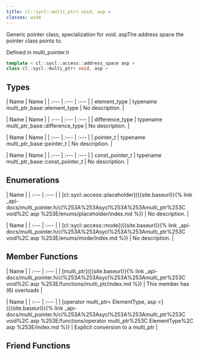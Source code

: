 ```yaml
---
title: cl::sycl::multi_ptr< void, asp >
classes: wide
---
```



Generic pointer class, specialization for void. aspThe address space the pointer class points to. 

Defined in multi_pointer.h

```cpp
template < cl::sycl::access::address_space asp >
class cl::sycl::multi_ptr< void, asp >
```

## Types

  | Name | Name |
| :--- | :--- | :--- |
| element_type | typename multi_ptr_base::element_type | No description. |

  | Name | Name |
| :--- | :--- | :--- |
| difference_type | typename multi_ptr_base::difference_type | No description. |

  | Name | Name |
| :--- | :--- | :--- |
| pointer_t | typename multi_ptr_base::pointer_t | No description. |

  | Name | Name |
| :--- | :--- | :--- |
| const_pointer_t | typename multi_ptr_base::const_pointer_t | No description. |

## Enumerations

  | Name |
| :--- | :--- |
| [cl::sycl::access::placeholder]({{site.baseurl}}{% link _api-docs/multi_pointer.h/cl%253A%253Asycl%253A%253Amulti_ptr%253C void%2C asp %253E/enums/placeholder/index.md %}) | No description. |

  | Name |
| :--- | :--- |
| [cl::sycl::access::mode]({{site.baseurl}}{% link _api-docs/multi_pointer.h/cl%253A%253Asycl%253A%253Amulti_ptr%253C void%2C asp %253E/enums/mode/index.md %}) | No description. |

## Member Functions

  | Name |
| :--- | :--- |
| [multi\_ptr]({{site.baseurl}}{% link _api-docs/multi_pointer.h/cl%253A%253Asycl%253A%253Amulti_ptr%253C void%2C asp %253E/functions/multi_ptr/index.md %}) | This member has (6) overloads |

  | Name |
| :--- | :--- |
| [operator multi\_ptr< ElementType, asp >]({{site.baseurl}}{% link _api-docs/multi_pointer.h/cl%253A%253Asycl%253A%253Amulti_ptr%253C void%2C asp %253E/functions/operator multi_ptr%253C ElementType%2C asp %253E/index.md %}) | Explicit conversion to a multi_ptr<ElementType>  |


## Friend Functions

